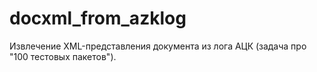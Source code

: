 # docxml_from_azklog
Извлечение XML-представления документа из лога АЦК (задача про "100 тестовых пакетов").
